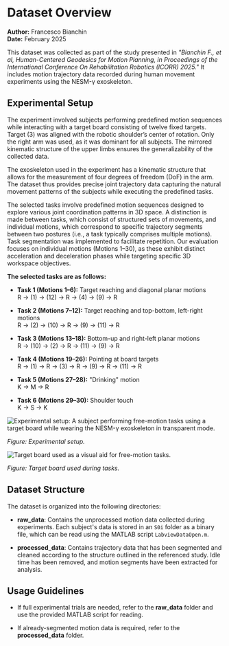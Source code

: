 # Dataset Overview

**Author:** Francesco Bianchin  
**Date:** February 2025

This dataset was collected as part of the study presented in _"Bianchin F., et al, Human-Centered Geodesics for Motion Planning, in Proceedings of the International Conference On Rehabilitation Robotics (ICORR) 2025."_ It includes motion trajectory data recorded during human movement experiments using the NESM-γ exoskeleton.

## Experimental Setup

The experiment involved subjects performing predefined motion sequences while interacting with a target board consisting of twelve fixed targets. Target (3) was aligned with the robotic shoulder’s center of rotation. Only the right arm was used, as it was dominant for all subjects. The mirrored kinematic structure of the upper limbs ensures the generalizability of the collected data.

The exoskeleton used in the experiment has a kinematic structure that allows for the measurement of four degrees of freedom (DoF) in the arm. The dataset thus provides precise joint trajectory data capturing the natural movement patterns of the subjects while executing the predefined tasks.

The selected tasks involve predefined motion sequences designed to explore various joint coordination patterns in 3D space. A distinction is made between tasks, which consist of structured sets of movements, and individual motions, which correspond to specific trajectory segments between two postures (i.e., a task typically comprises multiple motions). Task segmentation was implemented to facilitate repetition. Our evaluation focuses on individual motions (Motions 1–30), as these exhibit distinct acceleration and deceleration phases while targeting specific 3D workspace objectives.

**The selected tasks are as follows:**

- **Task 1 (Motions 1–6):** Target reaching and diagonal planar motions  
  R → (1) → (12) → R → (4) → (9) → R

- **Task 2 (Motions 7–12):** Target reaching and top-bottom, left-right motions  
  R → (2) → (10) → R → (9) → (11) → R

- **Task 3 (Motions 13–18):** Bottom-up and right-left planar motions  
  R → (10) → (2) → R → (11) → (9) → R

- **Task 4 (Motions 19–26):** Pointing at board targets  
  R → (1) → R → (3) → R → (9) → R → (11) → R

- **Task 5 (Motions 27–28):** "Drinking" motion  
  K → M → R

- **Task 6 (Motions 29–30):** Shoulder touch  
  K → S → K

![Experimental setup: A subject performing free-motion tasks using a target board while wearing the NESM-γ exoskeleton in transparent mode.](IMG_20240604_151811.jpg)

*Figure: Experimental setup.*

![Target board used as a visual aid for free-motion tasks.](grid.png)

*Figure: Target board used during tasks.*

## Dataset Structure

The dataset is organized into the following directories:

- **raw_data**: Contains the unprocessed motion data collected during experiments. Each subject's data is stored in an `S0i` folder as a binary file, which can be read using the MATLAB script `LabviewDataOpen.m`.

- **processed_data**: Contains trajectory data that has been segmented and cleaned according to the structure outlined in the referenced study. Idle time has been removed, and motion segments have been extracted for analysis.

## Usage Guidelines

- If full experimental trials are needed, refer to the **raw_data** folder and use the provided MATLAB script for reading.

- If already-segmented motion data is required, refer to the **processed_data** folder.

